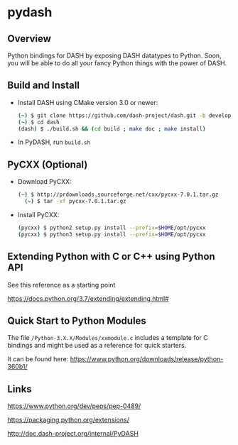 # pydash

## Overview

Python bindings for DASH by exposing DASH datatypes to Python.
Soon, you will be able to do all your fancy Python things with the power
of DASH. 

## Build and Install

- Install DASH using CMake version 3.0 or newer:

    ~~~bash
    (~) $ git clone https://github.com/dash-project/dash.git -b development ./dash
    (~) $ cd dash
    (dash) $ ./build.sh && (cd build ; make doc ; make install)
    ~~~

- In PyDASH, run `build.sh`

## PyCXX (Optional)

- Download PyCXX:

    ~~~bash
    (~) $ http://prdownloads.sourceforge.net/cxx/pycxx-7.0.1.tar.gz
	  (~) $ tar -xf pycxx-7.0.1.tar.gz
    ~~~

- Install PyCXX:

    ~~~bash
    (pycxx) $ python2 setup.py install --prefix=$HOME/opt/pycxx
    (pycxx) $ python3 setup.py install --prefix=$HOME/opt/pycxx
    ~~~

## Extending Python with C or C++ using Python API 

See this reference as a starting point

<https://docs.python.org/3.7/extending/extending.html#>


## Quick Start to  Python  Modules

The file `/Python-3.X.X/Modules/xxmodule.c` includes a template for C
bindings and might be used as a reference for quick starters.

It can be found  here: <https://www.python.org/downloads/release/python-360b1/>


## Links

<https://www.python.org/dev/peps/pep-0489/>

<https://packaging.python.org/extensions/>

<http://doc.dash-project.org/internal/PyDASH>

